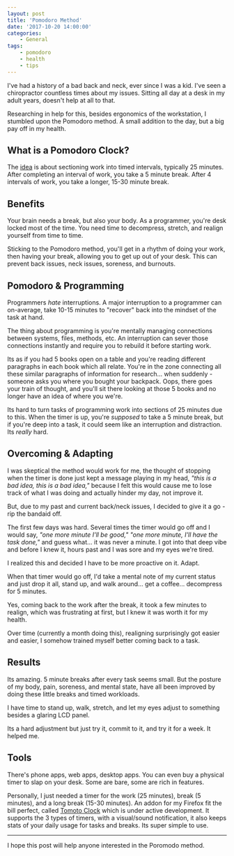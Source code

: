 ```yaml
---
layout: post
title: 'Pomodoro Method'
date: '2017-10-20 14:00:00'
categories:
    - General
tags:
    - pomodoro
    - health
    - tips
---
```




I've had a history of a bad back and neck, ever since I was a kid. I've seen a chiropractor countless times about my issues. Sitting all day at a desk in my adult years, doesn't help at all to that.

Researching in help for this, besides ergonomics of the workstation, I stumbled upon the Pomodoro method. A small addition to the day, but a big pay off in my health.

## What is a Pomodoro Clock?

The [idea](https://en.wikipedia.org/wiki/Pomodoro_Technique) is about sectioning work into timed intervals, typically 25 minutes. After completing an interval of work, you take a 5 minute break. After 4 intervals of work, you take a longer, 15-30 minute break.

## Benefits

Your brain needs a break, but also your body. As a programmer, you're desk locked most of the time. You need time to decompress, stretch, and realign yourself from time to time.

Sticking to the Pomodoro method, you'll get in a rhythm of doing your work, then having your break, allowing you to get up out of your desk. This can prevent back issues, neck issues, soreness, and burnouts.

## Pomodoro & Programming

Programmers *hate* interruptions. A major interruption to a programmer can on-average, take 10-15 minutes to "recover" back into the mindset of the task at hand.

The thing about programming is you're mentally managing connections between systems, files, methods, etc. An interruption can sever those connections instantly and require you to rebuild it before starting work.

Its as if you had 5 books open on a table and you're reading different paragraphs in each book which all relate. You're in the zone connecting all these similar paragraphs of information for research... when suddenly - someone asks you where you bought your backpack. Oops, there goes your train of thought, and you'll sit there looking at those 5 books and no longer have an idea of where you we're.

Its hard to turn tasks of programming work into sections of 25 minutes due to this. When the timer is up, you're *supposed* to take a 5 minute break, but if you're deep into a task, it could seem like an interruption and distraction. Its *really* hard.

## Overcoming & Adapting

I was skeptical the method would work for me, the thought of stopping when the timer is done just kept a message playing in my head, *"this is a bad idea, this is a bad idea,"* because I felt this would cause me to lose track of what I was doing and actually hinder my day, not improve it.

But, due to my past and current back/neck issues, I decided to give it a go - rip the bandaid off.

The first few days was hard. Several times the timer would go off and I would say, *"one more minute I'll be good,"* *"one more minute, I'll have the task done,"* and guess what... it was never a minute. I got into that deep vibe and before I knew it, hours past and I was sore and my eyes we're tired.

I realized this and decided I have to be more proactive on it. Adapt.

When that timer would go off, I'd take a mental note of my current status and just drop it all, stand up, and walk around... get a coffee... decompress for 5 minutes.

Yes, coming back to the work after the break, it took a few minutes to realign, which was frustrating at first, but I knew it was worth it for my health.

Over time (currently a month doing this), realigning surprisingly got easier and easier, I somehow trained myself better coming back to a task.

## Results

Its amazing. 5 minute breaks after every task seems small. But the posture of my body, pain, soreness, and mental state, have all been improved by doing these little breaks and timed workloads.

I have time to stand up, walk, stretch, and let my eyes adjust to something besides a glaring LCD panel.

Its a hard adjustment but just try it, commit to it, and try it for a week. It helped me.

## Tools

There's phone apps, web apps, desktop apps. You can even buy a physical timer to slap on your desk. Some are bare, some are rich in features.

Personally, I just needed a timer for the work (25 minutes), break (5 minutes), and a long break (15-30 minutes). An addon for my Firefox fit the bill perfect, called [Tomoto Clock](https://github.com/samueljun/tomato-clock) which is under active development. It supports the 3 types of timers, with a visual/sound notification, it also keeps stats of your daily usage for tasks and breaks. Its super simple to use.

----

I hope this post will help anyone interested in the Poromodo method.